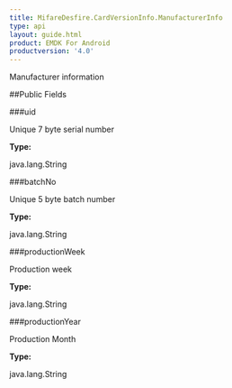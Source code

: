 ```yaml
---
title: MifareDesfire.CardVersionInfo.ManufacturerInfo
type: api
layout: guide.html
product: EMDK For Android
productversion: '4.0'
---
```



Manufacturer information

##Public Fields

###uid

Unique 7 byte serial number

**Type:**

java.lang.String

###batchNo

Unique 5 byte batch number

**Type:**

java.lang.String

###productionWeek

Production week

**Type:**

java.lang.String

###productionYear

Production Month

**Type:**

java.lang.String












